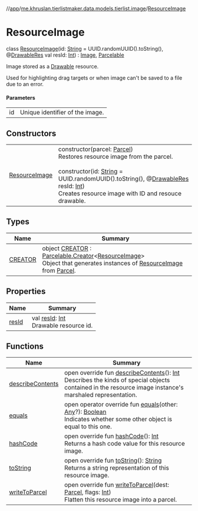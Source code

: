 //[app](../../../index.md)/[me.khruslan.tierlistmaker.data.models.tierlist.image](../index.md)/[ResourceImage](index.md)

# ResourceImage

class [ResourceImage](index.md)(id: [String](https://kotlinlang.org/api/latest/jvm/stdlib/kotlin/-string/index.html) = UUID.randomUUID().toString(), @[DrawableRes](https://developer.android.com/reference/kotlin/androidx/annotation/DrawableRes.html) val resId: [Int](https://kotlinlang.org/api/latest/jvm/stdlib/kotlin/-int/index.html)) : [Image](../-image/index.md), [Parcelable](https://developer.android.com/reference/kotlin/android/os/Parcelable.html)

Image stored as a [Drawable](https://developer.android.com/reference/kotlin/android/graphics/drawable/Drawable.html) resource.

Used for highlighting drag targets or when image can't be saved to a file due to an error.

#### Parameters

| | |
|---|---|
| id | Unique identifier of the image. |

## Constructors

| | |
|---|---|
| [ResourceImage](-resource-image.md) | constructor(parcel: [Parcel](https://developer.android.com/reference/kotlin/android/os/Parcel.html))<br>Restores resource image from the parcel.<br><br>constructor(id: [String](https://kotlinlang.org/api/latest/jvm/stdlib/kotlin/-string/index.html) = UUID.randomUUID().toString(), @[DrawableRes](https://developer.android.com/reference/kotlin/androidx/annotation/DrawableRes.html) resId: [Int](https://kotlinlang.org/api/latest/jvm/stdlib/kotlin/-int/index.html))<br>Creates resource image with ID and resouce drawable. |

## Types

| Name | Summary |
|---|---|
| [CREATOR](-c-r-e-a-t-o-r/index.md) | object [CREATOR](-c-r-e-a-t-o-r/index.md) : [Parcelable.Creator](https://developer.android.com/reference/kotlin/android/os/Parcelable.Creator.html)&lt;[ResourceImage](index.md)&gt; <br>Object that generates instances of [ResourceImage](index.md) from [Parcel](https://developer.android.com/reference/kotlin/android/os/Parcel.html). |

## Properties

| Name | Summary |
|---|---|
| [resId](res-id.md) | val [resId](res-id.md): [Int](https://kotlinlang.org/api/latest/jvm/stdlib/kotlin/-int/index.html)<br>Drawable resource id. |

## Functions

| Name | Summary |
|---|---|
| [describeContents](describe-contents.md) | open override fun [describeContents](describe-contents.md)(): [Int](https://kotlinlang.org/api/latest/jvm/stdlib/kotlin/-int/index.html)<br>Describes the kinds of special objects contained in the resource image instance's marshaled representation. |
| [equals](equals.md) | open operator override fun [equals](equals.md)(other: [Any](https://kotlinlang.org/api/latest/jvm/stdlib/kotlin/-any/index.html)?): [Boolean](https://kotlinlang.org/api/latest/jvm/stdlib/kotlin/-boolean/index.html)<br>Indicates whether some other object is equal to this one. |
| [hashCode](hash-code.md) | open override fun [hashCode](hash-code.md)(): [Int](https://kotlinlang.org/api/latest/jvm/stdlib/kotlin/-int/index.html)<br>Returns a hash code value for this resource image. |
| [toString](to-string.md) | open override fun [toString](to-string.md)(): [String](https://kotlinlang.org/api/latest/jvm/stdlib/kotlin/-string/index.html)<br>Returns a string representation of this resource image. |
| [writeToParcel](write-to-parcel.md) | open override fun [writeToParcel](write-to-parcel.md)(dest: [Parcel](https://developer.android.com/reference/kotlin/android/os/Parcel.html), flags: [Int](https://kotlinlang.org/api/latest/jvm/stdlib/kotlin/-int/index.html))<br>Flatten this resource image into a parcel. |
